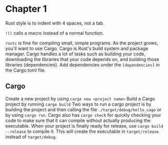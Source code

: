 # Chapter 1
Rust style is to indent with 4 spaces, not a tab.

`!()` calls a macro instead of a normal function.

`rustc` is fine for compiling small, simple programs. As the project grows, you'll want to use Cargo. Cargo is Rust's build system and package manager. Cargo handles a lot of tasks such as building your code, downloading the libraries that your code depends on, and building those libraries (dependencies). 
Add dependencies under the `[dependencies]` in the Cargo.toml file. 

## Cargo
Create a new project by using `cargo new <project name>`
Build a Cargo project by running `cargo build`
Two ways to run a cargo project is by building the project and then calling the file `./target/debug/hello_cago` or by using `cargo run`.
Cargo also has `cargo check` for quickly checking your code to make sure that it can compile without actually producing the executable.
When your project is finally ready for release, use `cargo build --release` to compile it. This will create the executable in `target/release` instead of `target/debug`. 

